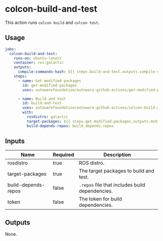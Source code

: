 # colcon-build-and-test

This action runs `colcon build` and `colcon test`.

## Usage

```yaml
jobs:
  colcon-build-and-test:
    runs-on: ubuntu-latest
    container: ros:galactic
    outputs:
      compile-commands-hash: ${{ steps.build-and-test.outputs.compile-commands-hash }}
    steps:
      - name: Get modified packages
        id: get-modified-packages
        uses: autowarefoundation/autoware-github-actions/get-modified-packages@tier4/proposal

      - name: Build and test
        id: build-and-test
        uses: autowarefoundation/autoware-github-actions/colcon-build-and-test@tier4/proposal
        with:
          rosdistro: galactic
          target-packages: ${{ steps.get-modified-packages.outputs.modified-packages }}
          build-depends-repos: build_depends.repos
```

## Inputs

| Name                | Required | Description                                     |
| ------------------- | -------- | ----------------------------------------------- |
| rosdistro           | true     | ROS distro.                                     |
| target-packages     | true     | The target packages to build and test.          |
| build-depends-repos | false    | `.repos` file that includes build dependencies. |
| token               | false    | The token for build dependencies.               |

## Outputs

None.
